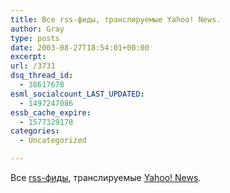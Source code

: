 ```yaml
---
title: Все rss-фиды, транслируемые Yahoo! News.
author: Gray
type: posts
date: 2003-08-27T18:54:01+00:00
excerpt:
url: /3731
dsq_thread_id:
  - 38617678
esml_socialcount_LAST_UPDATED:
  - 1497247086
essb_cache_expire:
  - 1577329178
categories:
  - Uncategorized

---
```








Все <a href="http://news.yahoo.com/rss" target="_blank">rss-фиды</a>, транслируемые <a href="http://news.yahoo.com/" target="_blank">Yahoo! News</a>.